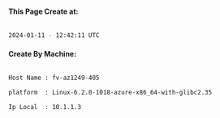 
   
#### This Page Create at:

```bash

2024-01-11 - 12:42:11 UTC

```

#### Create By Machine:

```bash

Host Name : fv-az1249-405

platform  : Linux-6.2.0-1018-azure-x86_64-with-glibc2.35

Ip Local  : 10.1.1.3

```

